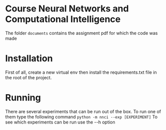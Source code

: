 # Course Neural Networks and Computational Intelligence
The folder `documents` contains the assignment pdf for which the code was made 
# Installation
First of all, create a new virtual env then install the
requirements.txt file in the root of the project.

# Running
There are several experiments that can be run out of the box.
To run one of them type the following command
`python -m nnci --exp [EXPERIMENT]`
To see which experiments can be run use the --h option
